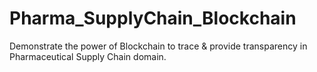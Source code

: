 # Pharma_SupplyChain_Blockchain
Demonstrate the power of Blockchain to trace &amp; provide transparency in Pharmaceutical Supply Chain domain.
